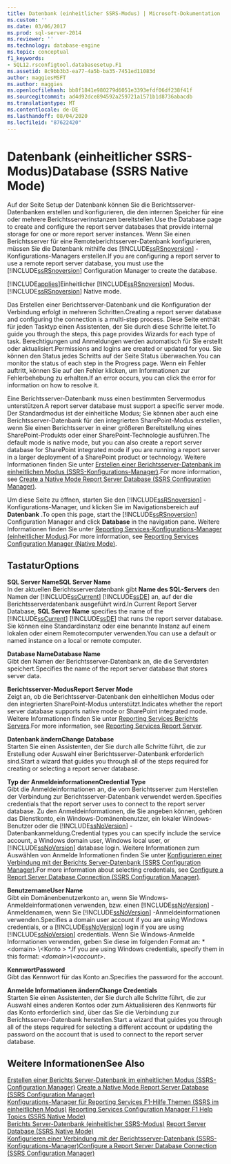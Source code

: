 ```yaml
---
title: Datenbank (einheitlicher SSRS-Modus) | Microsoft-Dokumentation
ms.custom: ''
ms.date: 03/06/2017
ms.prod: sql-server-2014
ms.reviewer: ''
ms.technology: database-engine
ms.topic: conceptual
f1_keywords:
- SQL12.rsconfigtool.databasesetup.F1
ms.assetid: 8c9bb3b3-ea77-4a5b-ba35-7451ed11083d
author: maggiesMSFT
ms.author: maggies
ms.openlocfilehash: bb8f1841e980279d6051e3393efdf06df238f41f
ms.sourcegitcommit: ad4d92dce894592a259721a1571b1d8736abacdb
ms.translationtype: MT
ms.contentlocale: de-DE
ms.lasthandoff: 08/04/2020
ms.locfileid: "87622420"
---
```

# <a name="database-ssrs-native-mode"></a><span data-ttu-id="f8240-102">Datenbank (einheitlicher SSRS-Modus)</span><span class="sxs-lookup"><span data-stu-id="f8240-102">Database (SSRS Native Mode)</span></span>
  <span data-ttu-id="f8240-103">Auf der Seite Setup der Datenbank können Sie die Berichtsserver-Datenbanken erstellen und konfigurieren, die den internen Speicher für eine oder mehrere Berichtsserverinstanzen bereitstellen.</span><span class="sxs-lookup"><span data-stu-id="f8240-103">Use the Database page to create and configure the report server databases that provide internal storage for one or more report server instances.</span></span> <span data-ttu-id="f8240-104">Wenn Sie einen Berichtsserver für eine Remoteberichtsserver-Datenbank konfigurieren, müssen Sie die Datenbank mithilfe des [!INCLUDE[ssRSnoversion](../../includes/ssrsnoversion-md.md)] -Konfigurations-Managers erstellen.</span><span class="sxs-lookup"><span data-stu-id="f8240-104">If you are configuring a report server to use a remote report server database, you must use the [!INCLUDE[ssRSnoversion](../../includes/ssrsnoversion-md.md)] Configuration Manager to create the database.</span></span>  
  
 [!INCLUDE[applies](../../includes/applies-md.md)]<span data-ttu-id="f8240-105">Einheitlicher [!INCLUDE[ssRSnoversion](../../includes/ssrsnoversion-md.md)] Modus.</span><span class="sxs-lookup"><span data-stu-id="f8240-105">[!INCLUDE[ssRSnoversion](../../includes/ssrsnoversion-md.md)] Native mode.</span></span>  
  
 <span data-ttu-id="f8240-106">Das Erstellen einer Berichtsserver-Datenbank und die Konfiguration der Verbindung erfolgt in mehreren Schritten.</span><span class="sxs-lookup"><span data-stu-id="f8240-106">Creating a report server database and configuring the connection is a multi-step process.</span></span> <span data-ttu-id="f8240-107">Diese Seite enthält für jeden Tasktyp einen Assistenten, der Sie durch diese Schritte leitet.</span><span class="sxs-lookup"><span data-stu-id="f8240-107">To guide you through the steps, this page provides Wizards for each type of task.</span></span> <span data-ttu-id="f8240-108">Berechtigungen und Anmeldungen werden automatisch für Sie erstellt oder aktualisiert.</span><span class="sxs-lookup"><span data-stu-id="f8240-108">Permissions and logins are created or updated for you.</span></span> <span data-ttu-id="f8240-109">Sie können den Status jedes Schritts auf der Seite Status überwachen.</span><span class="sxs-lookup"><span data-stu-id="f8240-109">You can monitor the status of each step in the Progress page.</span></span> <span data-ttu-id="f8240-110">Wenn ein Fehler auftritt, können Sie auf den Fehler klicken, um Informationen zur Fehlerbehebung zu erhalten.</span><span class="sxs-lookup"><span data-stu-id="f8240-110">If an error occurs, you can click the error for information on how to resolve it.</span></span>  
  
 <span data-ttu-id="f8240-111">Eine Berichtsserver-Datenbank muss einen bestimmten Servermodus unterstützen.</span><span class="sxs-lookup"><span data-stu-id="f8240-111">A report server database must support a specific server mode.</span></span> <span data-ttu-id="f8240-112">Der Standardmodus ist der einheitliche Modus; Sie können aber auch eine Berichtsserver-Datenbank für den integrierten SharePoint-Modus erstellen, wenn Sie einen Berichtsserver in einer größeren Bereitstellung eines SharePoint-Produkts oder einer SharePoint-Technologie ausführen.</span><span class="sxs-lookup"><span data-stu-id="f8240-112">The default mode is native mode, but you can also create a report server database for SharePoint integrated mode if you are running a report server in a larger deployment of a SharePoint product or technology.</span></span> <span data-ttu-id="f8240-113">Weitere Informationen finden Sie unter [Erstellen einer Berichtsserver-Datenbank im einheitlichen Modus (SSRS-Konfigurations-Manager)](../../reporting-services/install-windows/ssrs-report-server-create-a-native-mode-report-server-database.md).</span><span class="sxs-lookup"><span data-stu-id="f8240-113">For more information, see [Create a Native Mode Report Server Database  &#40;SSRS Configuration Manager&#41;](../../reporting-services/install-windows/ssrs-report-server-create-a-native-mode-report-server-database.md).</span></span>  
  
 <span data-ttu-id="f8240-114">Um diese Seite zu öffnen, starten Sie den [!INCLUDE[ssRSnoversion](../../includes/ssrsnoversion-md.md)] -Konfigurations-Manager, und klicken Sie im Navigationsbereich auf **Datenbank** .</span><span class="sxs-lookup"><span data-stu-id="f8240-114">To open this page, start the [!INCLUDE[ssRSnoversion](../../includes/ssrsnoversion-md.md)] Configuration Manager and click **Database** in the navigation pane.</span></span> <span data-ttu-id="f8240-115">Weitere Informationen finden Sie unter [Reporting Services-Konfigurations-Manager &#40;einheitlicher Modus&#41;](../../../2014/sql-server/install/reporting-services-configuration-manager-native-mode.md).</span><span class="sxs-lookup"><span data-stu-id="f8240-115">For more information, see [Reporting Services Configuration Manager &#40;Native Mode&#41;](../../../2014/sql-server/install/reporting-services-configuration-manager-native-mode.md).</span></span>  
  
## <a name="options"></a><span data-ttu-id="f8240-116">Tastatur</span><span class="sxs-lookup"><span data-stu-id="f8240-116">Options</span></span>  
 <span data-ttu-id="f8240-117">**SQL Server Name**</span><span class="sxs-lookup"><span data-stu-id="f8240-117">**SQL Server Name**</span></span>  
 <span data-ttu-id="f8240-118">In der aktuellen Berichtsserverdatenbank gibt **Name des SQL-Servers** den Namen der [!INCLUDE[ssCurrent](../../includes/sscurrent-md.md)] [!INCLUDE[ssDE](../../includes/ssde-md.md)] an, auf der die Berichtsserverdatenbank ausgeführt wird.</span><span class="sxs-lookup"><span data-stu-id="f8240-118">In Current Report Server Database, **SQL Server Name** specifies the name of the [!INCLUDE[ssCurrent](../../includes/sscurrent-md.md)] [!INCLUDE[ssDE](../../includes/ssde-md.md)] that runs the report server database.</span></span> <span data-ttu-id="f8240-119">Sie können eine Standardinstanz oder eine benannte Instanz auf einem lokalen oder einem Remotecomputer verwenden.</span><span class="sxs-lookup"><span data-stu-id="f8240-119">You can use a default or named instance on a local or remote computer.</span></span>  
  
 <span data-ttu-id="f8240-120">**Database Name**</span><span class="sxs-lookup"><span data-stu-id="f8240-120">**Database Name**</span></span>  
 <span data-ttu-id="f8240-121">Gibt den Namen der Berichtsserver-Datenbank an, die die Serverdaten speichert.</span><span class="sxs-lookup"><span data-stu-id="f8240-121">Specifies the name of the report server database that stores server data.</span></span>  
  
 <span data-ttu-id="f8240-122">**Berichtsserver-Modus**</span><span class="sxs-lookup"><span data-stu-id="f8240-122">**Report Server Mode**</span></span>  
 <span data-ttu-id="f8240-123">Zeigt an, ob die Berichtsserver-Datenbank den einheitlichen Modus oder den integrierten SharePoint-Modus unterstützt.</span><span class="sxs-lookup"><span data-stu-id="f8240-123">Indicates whether the report server database supports native mode or SharePoint integrated mode.</span></span> <span data-ttu-id="f8240-124">Weitere Informationen finden Sie unter [Reporting Services Berichts Servers](../../../2014/reporting-services/reporting-services-report-server.md).</span><span class="sxs-lookup"><span data-stu-id="f8240-124">For more information, see [Reporting Services Report Server](../../../2014/reporting-services/reporting-services-report-server.md).</span></span>  
  
 <span data-ttu-id="f8240-125">**Datenbank ändern**</span><span class="sxs-lookup"><span data-stu-id="f8240-125">**Change Database**</span></span>  
 <span data-ttu-id="f8240-126">Starten Sie einen Assistenten, der Sie durch alle Schritte führt, die zur Erstellung oder Auswahl einer Berichtsserver-Datenbank erforderlich sind.</span><span class="sxs-lookup"><span data-stu-id="f8240-126">Start a wizard that guides you through all of the steps required for creating or selecting a report server database.</span></span>  
  
 <span data-ttu-id="f8240-127">**Typ der Anmeldeinformationen**</span><span class="sxs-lookup"><span data-stu-id="f8240-127">**Credential Type**</span></span>  
 <span data-ttu-id="f8240-128">Gibt die Anmeldeinformationen an, die vom Berichtsserver zum Herstellen der Verbindung zur Berichtsserver-Datenbank verwendet werden.</span><span class="sxs-lookup"><span data-stu-id="f8240-128">Specifies credentials that the report server uses to connect to the report server database.</span></span> <span data-ttu-id="f8240-129">Zu den Anmeldeinformationen, die Sie angeben können, gehören das Dienstkonto, ein Windows-Domänenbenutzer, ein lokaler Windows-Benutzer oder die [!INCLUDE[ssNoVersion](../../includes/ssnoversion-md.md)] -Datenbankanmeldung.</span><span class="sxs-lookup"><span data-stu-id="f8240-129">Credential types you can specify include the service account, a Windows domain user, Windows local user, or [!INCLUDE[ssNoVersion](../../includes/ssnoversion-md.md)] database login.</span></span> <span data-ttu-id="f8240-130">Weitere Informationen zum Auswählen von Anmelde Informationen finden Sie unter [Konfigurieren einer Verbindung mit der Berichts Server-Datenbank &#40;SSRS Configuration Manager&#41;](../../../2014/sql-server/install/configure-a-report-server-database-connection-ssrs-configuration-manager.md).</span><span class="sxs-lookup"><span data-stu-id="f8240-130">For more information about selecting credentials, see [Configure a Report Server Database Connection  &#40;SSRS Configuration Manager&#41;](../../../2014/sql-server/install/configure-a-report-server-database-connection-ssrs-configuration-manager.md).</span></span>  
  
 <span data-ttu-id="f8240-131">**Benutzername**</span><span class="sxs-lookup"><span data-stu-id="f8240-131">**User Name**</span></span>  
 <span data-ttu-id="f8240-132">Gibt ein Domänenbenutzerkonto an, wenn Sie Windows-Anmeldeinformationen verwenden, bzw. einen [!INCLUDE[ssNoVersion](../../includes/ssnoversion-md.md)] -Anmeldenamen, wenn Sie [!INCLUDE[ssNoVersion](../../includes/ssnoversion-md.md)] -Anmeldeinformationen verwenden.</span><span class="sxs-lookup"><span data-stu-id="f8240-132">Specifies a domain user account if you are using Windows credentials, or a [!INCLUDE[ssNoVersion](../../includes/ssnoversion-md.md)] login if you are using [!INCLUDE[ssNoVersion](../../includes/ssnoversion-md.md)] credentials.</span></span> <span data-ttu-id="f8240-133">Wenn Sie Windows-Anmelde Informationen verwenden, geben Sie diese im folgenden Format an: \* \<domain> \\<Konto \> \*.</span><span class="sxs-lookup"><span data-stu-id="f8240-133">If you are using Windows credentials, specify them in this format: *\<domain>\\<account\>*.</span></span>  
  
 <span data-ttu-id="f8240-134">**Kennwort**</span><span class="sxs-lookup"><span data-stu-id="f8240-134">**Password**</span></span>  
 <span data-ttu-id="f8240-135">Gibt das Kennwort für das Konto an.</span><span class="sxs-lookup"><span data-stu-id="f8240-135">Specifies the password for the account.</span></span>  
  
 <span data-ttu-id="f8240-136">**Anmelde Informationen ändern**</span><span class="sxs-lookup"><span data-stu-id="f8240-136">**Change Credentials**</span></span>  
 <span data-ttu-id="f8240-137">Starten Sie einen Assistenten, der Sie durch alle Schritte führt, die zur Auswahl eines anderen Kontos oder zum Aktualisieren des Kennworts für das Konto erforderlich sind, über das Sie die Verbindung zur Berichtsserver-Datenbank herstellen.</span><span class="sxs-lookup"><span data-stu-id="f8240-137">Start a wizard that guides you through all of the steps required for selecting a different account or updating the password on the account that is used to connect to the report server database.</span></span>  
  
## <a name="see-also"></a><span data-ttu-id="f8240-138">Weitere Informationen</span><span class="sxs-lookup"><span data-stu-id="f8240-138">See Also</span></span>  
 <span data-ttu-id="f8240-139">[Erstellen einer Berichts Server-Datenbank im einheitlichen Modus &#40;SSRS-Configuration Manager&#41;](../../reporting-services/install-windows/ssrs-report-server-create-a-native-mode-report-server-database.md) </span><span class="sxs-lookup"><span data-stu-id="f8240-139">[Create a Native Mode Report Server Database  &#40;SSRS Configuration Manager&#41;](../../reporting-services/install-windows/ssrs-report-server-create-a-native-mode-report-server-database.md) </span></span>  
 <span data-ttu-id="f8240-140">[Konfigurations-Manager für Reporting Services F1-Hilfe Themen &#40;SSRS im einheitlichen Modus&#41;](../../../2014/sql-server/install/reporting-services-configuration-manager-f1-help-topics-ssrs-native-mode.md) </span><span class="sxs-lookup"><span data-stu-id="f8240-140">[Reporting Services Configuration Manager F1 Help Topics &#40;SSRS Native Mode&#41;](../../../2014/sql-server/install/reporting-services-configuration-manager-f1-help-topics-ssrs-native-mode.md) </span></span>  
 <span data-ttu-id="f8240-141">[Berichts Server-Datenbank &#40;einheitlicher SSRS-Modus&#41;](../../reporting-services/report-server/report-server-database-ssrs-native-mode.md) </span><span class="sxs-lookup"><span data-stu-id="f8240-141">[Report Server Database &#40;SSRS Native Mode&#41;](../../reporting-services/report-server/report-server-database-ssrs-native-mode.md) </span></span>  
 [<span data-ttu-id="f8240-142">Konfigurieren einer Verbindung mit der Berichtsserver-Datenbank &#40;SSRS-Konfigurations-Manager&#41;</span><span class="sxs-lookup"><span data-stu-id="f8240-142">Configure a Report Server Database Connection  &#40;SSRS Configuration Manager&#41;</span></span>](../../../2014/sql-server/install/configure-a-report-server-database-connection-ssrs-configuration-manager.md)  
  
  
